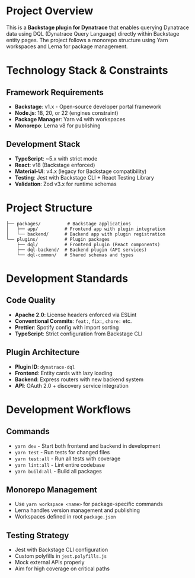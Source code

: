 # Project Overview

This is a **Backstage plugin for Dynatrace** that enables querying Dynatrace
data using DQL (Dynatrace Query Language) directly within Backstage entity
pages. The project follows a monorepo structure using Yarn workspaces and Lerna
for package management.

# Technology Stack & Constraints

## Framework Requirements

- **Backstage**: v1.x - Open-source developer portal framework
- **Node.js**: 18, 20, or 22 (engines constraint)
- **Package Manager**: Yarn v4 with workspaces
- **Monorepo**: Lerna v8 for publishing

## Development Stack

- **TypeScript**: ~5.x with strict mode
- **React**: v18 (Backstage enforced)
- **Material-UI**: v4.x (legacy for Backstage compatibility)
- **Testing**: Jest with Backstage CLI + React Testing Library
- **Validation**: Zod v3.x for runtime schemas

# Project Structure

```
├── packages/          # Backstage applications
│   ├── app/          # Frontend app with plugin integration
│   └── backend/      # Backend app with plugin registration
└── plugins/          # Plugin packages
    ├── dql/          # Frontend plugin (React components)
    ├── dql-backend/  # Backend plugin (API services)
    └── dql-common/   # Shared schemas and types
```

# Development Standards

## Code Quality

- **Apache 2.0**: License headers enforced via ESLint
- **Conventional Commits**: `feat:`, `fix:`, `chore:` etc.
- **Prettier**: Spotify config with import sorting
- **TypeScript**: Strict configuration from Backstage CLI

## Plugin Architecture

- **Plugin ID**: `dynatrace-dql`
- **Frontend**: Entity cards with lazy loading
- **Backend**: Express routers with new backend system
- **API**: OAuth 2.0 + discovery service integration

# Development Workflows

## Commands

- `yarn dev` - Start both frontend and backend in development
- `yarn test` - Run tests for changed files
- `yarn test:all` - Run all tests with coverage
- `yarn lint:all` - Lint entire codebase
- `yarn build:all` - Build all packages

## Monorepo Management

- Use `yarn workspace <name>` for package-specific commands
- Lerna handles version management and publishing
- Workspaces defined in root `package.json`

## Testing Strategy

- Jest with Backstage CLI configuration
- Custom polyfills in `jest.polyfills.js`
- Mock external APIs properly
- Aim for high coverage on critical paths
